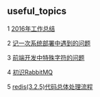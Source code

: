 ## useful_topics

1 [2016年工作总结](https://github.com/luofengmacheng/useful_topics/blob/master/2016年工作总结.md)

2 [记一次系统部署中遇到的问题](https://github.com/luofengmacheng/useful_topics/blob/master/release_problems.md)

3 [前端开发中特殊字符的问题](https://github.com/luofengmacheng/useful_topics/blob/master/escape.md)

4 [初识RabbitMQ](https://github.com/luofengmacheng/useful_topics/blob/master/rabbitmq_introduce.md)

5 [redis(3.2.5)代码总体处理流程](https://github.com/luofengmacheng/useful_topics/blob/master/redis_illustrate.md)